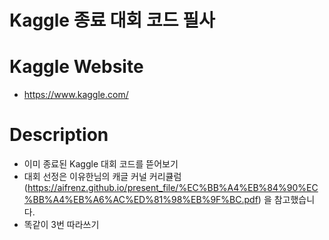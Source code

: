 # Kaggle 종료 대회 코드 필사

# Kaggle Website
- https://www.kaggle.com/

# Description
- 이미 종료된 Kaggle 대회 코드를 뜯어보기 
- 대회 선정은 이유한님의 캐글 커널 커리큘럼(https://aifrenz.github.io/present_file/%EC%BB%A4%EB%84%90%EC%BB%A4%EB%A6%AC%ED%81%98%EB%9F%BC.pdf) 을 참고했습니다. 
- 똑같이 3번 따라쓰기
